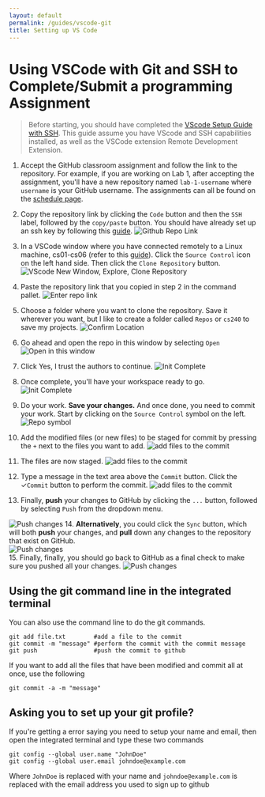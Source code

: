 ```yaml
---
layout: default
permalink: /guides/vscode-git
title: Setting up VS Code
---
```


# Using VSCode with Git and SSH to Complete/Submit a programming Assignment

> Before starting, you should have completed the [VScode Setup Guide with SSH](vscode-ssh). This guide assume you have VScode and SSH capabilities installed, as well as the VSCode extension Remote Development Extension. 


1. Accept the GitHub classroom assignment and follow the link to the repository. For example, if you are working on Lab 1, after accepting the assignment, you'll have a new repository named `lab-1-username` where `username` is your GitHub username. The assignments can all be found on the [schedule page](schedule.md).

2. Copy the repository link by clicking the `Code` button and then the `SSH` label, followed by the `copy/paste` button. You should have already set up an ssh key by following this [guide](vscode-ssh.md).
   ![Github Repo Link](/images/module1-git.png)

3. In a VSCode window where you have connected remotely to a Linux machine, cs01-cs06 (refer to this [guide](vscode-ssh.md)). Click the `Source Control` icon on the left hand side. Then click the `Clone Repository` button.
   ![VScode New Window, Explore, Clone Repository](/images/Clone-Repo.png) 
4. Paste the repository link that you copied in step 2 in the command pallet. 
   ![Enter repo link](/images/Clone-Repo2.png)
5. Choose a folder where you want to clone the repository. Save it wherever you want, but I like to create a folder called `Repos` or `cs240` to save my projects.
   ![Confirm Location](/images/Clone-Repo3.png)
6. Go ahead and open the repo in this window by selecting `Open`
   ![Open in this window](/images/Clone-Repo-Open.png)
7. Click Yes, I trust the authors to continue.
   ![Init Complete](/images/Clone-Repo-Trust-Authors.png)
8. Once complete, you'll have your workspace ready to go.
   ![Init Complete](/images/Clone-Repo-Working.png)
9. Do your work. **Save your changes.** And once done, you need to commit your work. Start by clicking on the `Source Control` symbol on the left.
   ![Repo symbol](/images/VSCodeGitRepoSymbol.png)
10. Add the modified files (or new files) to be staged for commit by pressing the `+` next to the files you want to add.
   ![add files to the commit](/images/VSCodeGitChanges.png)
11. The files are now staged.
   ![add files to the commit](/images/VSCodeGitStagedChanges.png)
12. Type a message in the text area above the `Commit` button. Click the &#10003;`Commit` button to perform the commit.
   ![add files to the commit](/images/VSCodeGitCommitMessage.png)
13. Finally, **push** your changes to GitHub by clicking the `...` button, followed by selecting `Push` from the dropdown menu.

   ![Push changes](/images/VSCodeGitPush.png)
14. **Alternatively**, you could click the `Sync` button, which will both **push** your changes, and **pull** down any changes to the repository that exist on GitHub.  
   ![Push changes](/images/VSCodeGitSync.png)  
15. Finally, finally, you should go back to GitHub as a final check to make sure you pushed all your changes.
   ![Push changes](/images/VSCodeGitGitHub.png)


## Using the git command line in the integrated terminal

You can also use the command line to do the git commands. 

```
git add file.txt        #add a file to the commit
git commit -m "message" #perform the commit with the commit message
git push                #push the commit to github 
```

If you want to add all the files that have been modified and commit all at once, use the following

```
git commit -a -m "message" 
```


## Asking you to set up your git profile?

If you're getting a error saying you need to setup your name and email, then open the integrated terminal and type these two commands


   ```
   git config --global user.name "JohnDoe"
   git config --global user.email johndoe@example.com
   ```
   
Where `JohnDoe` is replaced with your name and `johndoe@example.com` is replaced with the email address you used to sign up to github
